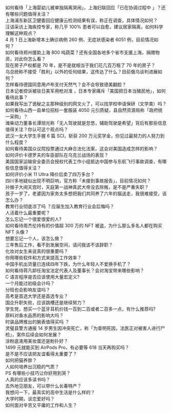 如何看待「上海婴幼儿被单独隔离哭闹」，上海妇联回应「已在协调过程中 」？还有哪些问题值得关注？  
上海浦东新区卫健委回应健康云检测结果有误，称正在调查，具体情况如何？  
汪诘采访上海疾控专家，称几乎 100% 患者可以自愈，建议居家隔离，如何科学理解这种观点？  
4 月 1 日上海新增本土确诊病例 260 例、无症状感染者 6051 例，目前情况如何？  
如何看待郑州援助上海 800 吨蔬菜？还有全国各地多个省市支援上海，捐赠物资，对此你怎么看？  
现在房子产权都是 70 年，是不是就相当于我们花几百万租了 70 年的房子？  
乌总统称不接受「胜利」以外的任何结果，这传达了什么？目前俄乌谈判进展如何？  
怎样看待德国同意用卢布支付天然气？会不会导致德美翻脸？  
日本记者控诉被驻日美军用枪对准 ，日本专家痛斥「美国把日本当殖民地」，如何看待此事？  
如果我写出了诡秘之主那种级别的网文火了，可以找学校申请保研（文学类）吗？  
如何看待山西一县单位招标一套服装 4050 元引质疑，县自然资源局称「政府统一采购」？  
潍柴动力董事长谭旭光称「无人驾驶就是忽悠，辅助驾驶是希望」背后有那些信息值得关注？你认可这个观点吗？  
武汉一女大学生手握 6 篇 SCI，斩获 200 万元奖学金，你见过最努力的人努力到什么程度？  
如何看待美国众议院投票通过大麻合法化法案，这会对美国造成怎样的影响？  
如何评价卡德罗夫的车臣部队在乌克兰战场的表现？  
美国国家运输安全委员会授权代表工作小组抵达中国参与东航飞行事故调查，有哪些信息值得关注？  
如何评价小米 11 Ultra 降价后卖了四万多台？  
四川多地疑似出现不明巨响，官方称「未接到事故报告」，目前情况如何？  
孙猴子大闹天宫时，天庭第一战神真武大帝没去除叛，是不是严重失职？  
孩子一岁了，老婆因为家务太多想把我们共同养了六年的猫送走，我很难接受，该怎么办？  
教育行业彻底凉了吗 ？应届生加入教育行业会后悔吗？  
人活着什么最重要呢？  
怎么忘记一个很爱很爱的人?  
如何看待周杰伦持有的价值超 300 万的 NFT 被盗，为什么那么多名人都在购买 NFT 头像？  
想要忘记一个人，该怎么做？  
三年售后工作，看不到发展空间，请问我该不该辞职？  
化妆对女生来说真的很重要吗？  
你用哪些软件和方式来提高工作效率？  
中国手机出货量已连续四年下跌，为什么年轻人不爱换手机了？  
如何看待蒋凡卸任淘宝法定代表人及董事长？会对淘宝带来哪些影响？  
C 语言程序是否应该使用大量宏定义?  
一个月能过初级会计吗？  
分班也会影响友谊吗？  
高考是首选大学还是首选专业？  
国企升职失败，应该跳槽还是继续努力？  
学生党，想买一个蓝牙耳机价钱一百到二百或者二百多一点，有什么推荐吗?  
原料对香水品质的影响大吗？  
时装品牌推出的腕表值得买吗 ？  
灵璧县警方通报 14 岁男生因冲突死亡，称「为查明死因，法医正对被害人进行尸检」，案件后续会如何发展？  
涂粉底液用美妆蛋还是粉扑好？  
1499 元就能买到 AirPods Pro，有必要等 618 当天再购买吗？  
是不是不应该把友谊看得太重要了？  
如何把猫养胖？  
人如何培养出沉稳的气质？  
PS 有哪些小技巧让你好用到哭？  
人真的应该多读书吗？  
去外地见朋友，可以带什么长春特产？  
我想问一下，最真实的高中生活是什么样的？  
大学时期，谈恋爱好吗？  
如何面对辛苦又平庸的工作和人生？  
